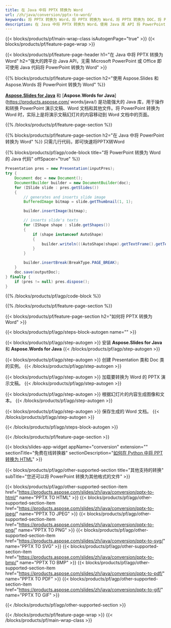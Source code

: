 ```yaml
---
title: 在 Java 中将 PPTX 转换为 Word
url: /zh/java/conversion/pptx-to-word/
keywords: 将 PPTX 转换为 Word，将 PPTX 转换为 Word，将 PPTX 转换为 DOC，将 PowerPoint 转换为 Word，Java API，Java 库
description: 在 Java 中将 PPTX 转换为 Word。使用 Java 库 API 将 PowerPoint 转换为 Word
---
```


{{< blocks/products/pf/main-wrap-class isAutogenPage="true" >}}
{{< blocks/products/pf/feature-page-wrap >}}

{{< blocks/products/pf/feature-page-header h1="在 Java 中将 PPTX 转换为 Word" h2="强大的跨平台 Java API，无需 Microsoft PowerPoint 或 Office 即可使用 Java 代码将 PowerPoint 转换为 Word" >}}

{{% blocks/products/pf/feature-page-section h2="使用 Aspose.Slides 和 Aspose.Words 将 PowerPoint 转换为 Word" %}}

[**Aspose.Slides for Java**](https://products.aspose.com/slides/zh/java/) 和 [**Aspose.Words for Java**](https://products.aspose.com/ words/java/) 是功能强大的 Java 库，用于操作和转换 PowerPoint 演示文稿、Word 文档和其他文件。将 PowerPoint 转换为 Word 时，实际上是将演示文稿幻灯片的内容移动到 Word 文档中的页面。

{{% /blocks/products/pf/feature-page-section %}}




{{% blocks/products/pf/feature-page-section  h2="在 Java 中将 PowerPoint 转换为 Word" %}}
只需几行代码，即可快速将PPTX转Word

{{% blocks/products/pf/agp/code-block title="将 PowerPoint 转换为 Word 的 Java 代码" offSpacer="true" %}}
```java
Presentation pres = new Presentation(inputPres);
try {
    Document doc = new Document();
    DocumentBuilder builder = new DocumentBuilder(doc);
    for (ISlide slide : pres.getSlides())
    {
        // generates and inserts slide image
        BufferedImage bitmap = slide.getThumbnail(1, 1);

        builder.insertImage(bitmap);

        // inserts slide's texts
        for (IShape shape : slide.getShapes())
        {
            if (shape instanceof AutoShape)
            {
                builder.writeln(((AutoShape)shape).getTextFrame().getText());
            }
        }

        builder.insertBreak(BreakType.PAGE_BREAK);
    }
    doc.save(outputDoc);
} finally {
    if (pres != null) pres.dispose();
}
```
{{% /blocks/products/pf/agp/code-block %}}

{{% /blocks/products/pf/feature-page-section %}}




{{< blocks/products/pf/feature-page-section  h2="如何将 PPTX 转换为 Word" >}}


{{< blocks/products/pf/agp/steps-block-autogen name="" >}}


{{< blocks/products/pf/agp/step-autogen >}}
安装 **Aspose.Slides for Java** 和 **Aspose.Words for Java** 
{{< /blocks/products/pf/agp/step-autogen >}}

{{< blocks/products/pf/agp/step-autogen >}}
创建 Presentation 类和 Doc 类的实例。
{{< /blocks/products/pf/agp/step-autogen >}}

{{< blocks/products/pf/agp/step-autogen >}}
加载要转换为 Word 的 PPTX 演示文稿。
{{< /blocks/products/pf/agp/step-autogen >}}

{{< blocks/products/pf/agp/step-autogen >}}
根据幻灯片的内容生成图像和文本。
{{< /blocks/products/pf/agp/step-autogen >}}

{{< blocks/products/pf/agp/step-autogen >}}
保存生成的 Word 文档。
{{< /blocks/products/pf/agp/step-autogen >}}


{{< /blocks/products/pf/agp/steps-block-autogen >}}


{{< /blocks/products/pf/feature-page-section >}}




{{< blocks/slides-app-widget  appName="conversion" extension="" sectionTitle="免费在线转换器" sectionDescription="[如何在 Python 中将 PPT 转换为 HTML](https://products.aspose.com/slides/zh/python-net/conversion/ppt-to-html/)" >}}

{{< blocks/products/pf/agp/other-supported-section title="其他支持的转换" subTitle="您还可以将 PowerPoint 转换为其他格式的文件" >}}


{{< blocks/products/pf/agp/other-supported-section-item href="https://products.aspose.com/slides/zh/java/conversion/pptx-to-html/" name="PPTX TO HTML" >}}
{{< blocks/products/pf/agp/other-supported-section-item href="https://products.aspose.com/slides/zh/java/conversion/pptx-to-jpeg/" name="PPTX TO JPEG" >}}
{{< blocks/products/pf/agp/other-supported-section-item href="https://products.aspose.com/slides/zh/java/conversion/pptx-to-png/" name="PPTX TO PNG" >}}
{{< blocks/products/pf/agp/other-supported-section-item href="https://products.aspose.com/slides/zh/java/conversion/pptx-to-svg/" name="PPTX TO SVG" >}}
{{< blocks/products/pf/agp/other-supported-section-item href="https://products.aspose.com/slides/zh/java/conversion/pptx-to-bmp/" name="PPTX TO BMP" >}}
{{< blocks/products/pf/agp/other-supported-section-item href="https://products.aspose.com/slides/zh/java/conversion/pptx-to-pdf/" name="PPTX TO PDF" >}}
{{< blocks/products/pf/agp/other-supported-section-item href="https://products.aspose.com/slides/zh/java/conversion/pptx-to-gif/" name="PPTX TO GIF" >}}



{{< /blocks/products/pf/agp/other-supported-section >}}

{{< /blocks/products/pf/feature-page-wrap >}}
{{< /blocks/products/pf/main-wrap-class >}}